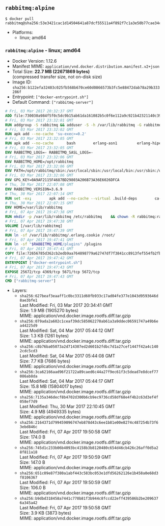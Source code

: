 ## `rabbitmq:alpine`

```console
$ docker pull rabbitmq@sha256:53e3421cac1d14504641a87dcf55511a4f892f7c1a3e50b77cae34ce39fdac69
```

-	Platforms:
	-	linux; amd64

### `rabbitmq:alpine` - linux; amd64

-	Docker Version: 1.12.6
-	Manifest MIME: `application/vnd.docker.distribution.manifest.v2+json`
-	Total Size: **22.7 MB (22671869 bytes)**  
	(compressed transfer size, not on-disk size)
-	Image ID: `sha256:b122efa32403c025fb568b670ce60d0866573b3fc5e88472dab78a29b333286f`
-	Entrypoint: `["docker-entrypoint.sh"]`
-	Default Command: `["rabbitmq-server"]`

```dockerfile
# Fri, 03 Mar 2017 20:32:37 GMT
ADD file:730030a984f5f0c5dc9b15ab61da161082b5c0f6e112a9c921b42321140c3927 in / 
# Fri, 03 Mar 2017 23:32:01 GMT
RUN addgroup -S rabbitmq && adduser -S -h /var/lib/rabbitmq -G rabbitmq rabbitmq
# Fri, 03 Mar 2017 23:32:02 GMT
RUN apk add --no-cache 'su-exec>=0.2'
# Fri, 03 Mar 2017 23:32:05 GMT
RUN apk add --no-cache 		bash 		erlang-asn1 		erlang-hipe 		erlang-crypto 		erlang-eldap 		erlang-inets 		erlang-mnesia 		erlang 		erlang-os-mon 		erlang-public-key 		erlang-sasl 		erlang-ssl 		erlang-syntax-tools 		erlang-xmerl
# Fri, 03 Mar 2017 23:32:05 GMT
ENV RABBITMQ_LOGS=- RABBITMQ_SASL_LOGS=-
# Fri, 03 Mar 2017 23:32:06 GMT
ENV RABBITMQ_HOME=/opt/rabbitmq
# Fri, 03 Mar 2017 23:32:06 GMT
ENV PATH=/opt/rabbitmq/sbin:/usr/local/sbin:/usr/local/bin:/usr/sbin:/usr/bin:/sbin:/bin
# Fri, 03 Mar 2017 23:32:06 GMT
ENV GPG_KEY=0A9AF2115F4687BD29803A206B73A36E6026DFCA
# Thu, 30 Mar 2017 22:07:08 GMT
ENV RABBITMQ_VERSION=3.6.9
# Thu, 30 Mar 2017 22:07:14 GMT
RUN set -ex; 		apk add --no-cache --virtual .build-deps 		ca-certificates 		gnupg 		libressl 		tar 		xz 	; 		wget -O rabbitmq-server.tar.xz "https://www.rabbitmq.com/releases/rabbitmq-server/v${RABBITMQ_VERSION}/rabbitmq-server-generic-unix-${RABBITMQ_VERSION}.tar.xz"; 	wget -O rabbitmq-server.tar.xz.asc "https://www.rabbitmq.com/releases/rabbitmq-server/v${RABBITMQ_VERSION}/rabbitmq-server-generic-unix-${RABBITMQ_VERSION}.tar.xz.asc"; 		export GNUPGHOME="$(mktemp -d)"; 	gpg --keyserver ha.pool.sks-keyservers.net --recv-keys "$GPG_KEY"; 	gpg --batch --verify rabbitmq-server.tar.xz.asc rabbitmq-server.tar.xz; 	rm -r "$GNUPGHOME" rabbitmq-server.tar.xz.asc; 		mkdir -p "$RABBITMQ_HOME"; 	tar 		--extract 		--verbose 		--file rabbitmq-server.tar.xz 		--directory "$RABBITMQ_HOME" 		--strip-components 1 	; 	rm rabbitmq-server.tar.xz; 		grep -qE '^SYS_PREFIX=\$\{RABBITMQ_HOME\}$' "$RABBITMQ_HOME/sbin/rabbitmq-defaults"; 	sed -ri 's!^(SYS_PREFIX=).*$!\1!g' "$RABBITMQ_HOME/sbin/rabbitmq-defaults"; 	grep -qE '^SYS_PREFIX=$' "$RABBITMQ_HOME/sbin/rabbitmq-defaults"; 		apk del .build-deps
# Thu, 30 Mar 2017 22:07:15 GMT
ENV HOME=/var/lib/rabbitmq
# Fri, 07 Apr 2017 19:47:38 GMT
RUN mkdir -p /var/lib/rabbitmq /etc/rabbitmq 	&& chown -R rabbitmq:rabbitmq /var/lib/rabbitmq /etc/rabbitmq 	&& chmod -R 777 /var/lib/rabbitmq /etc/rabbitmq
# Fri, 07 Apr 2017 19:47:38 GMT
VOLUME [/var/lib/rabbitmq]
# Fri, 07 Apr 2017 19:47:39 GMT
RUN ln -sf /var/lib/rabbitmq/.erlang.cookie /root/
# Fri, 07 Apr 2017 19:47:41 GMT
RUN ln -sf "$RABBITMQ_HOME/plugins" /plugins
# Fri, 07 Apr 2017 19:47:41 GMT
COPY file:72656785d362cb2edb9aa764898779a62747df7f3841cc8913fef554fb2fb2d8 in /usr/local/bin/ 
# Fri, 07 Apr 2017 19:47:42 GMT
ENTRYPOINT ["docker-entrypoint.sh"]
# Fri, 07 Apr 2017 19:47:43 GMT
EXPOSE 25672/tcp 4369/tcp 5671/tcp 5672/tcp
# Fri, 07 Apr 2017 19:47:43 GMT
CMD ["rabbitmq-server"]
```

-	Layers:
	-	`sha256:627beaf3eaaff1c0bc3311d60fb933c17ad04fe377e1043d9593646d8ae3bfe1`  
		Last Modified: Fri, 03 Mar 2017 20:34:41 GMT  
		Size: 1.9 MB (1905270 bytes)  
		MIME: application/vnd.docker.image.rootfs.diff.tar.gzip
	-	`sha256:079ada2a602c1ceaf39dc585062270ab61a3a9ddec06591747a49b6ea44225d9`  
		Last Modified: Sat, 04 Mar 2017 05:44:12 GMT  
		Size: 1.3 KB (1261 bytes)  
		MIME: application/vnd.docker.image.rootfs.diff.tar.gzip
	-	`sha256:c8b76ba05073a2d714307ed2d601b2fdbc7d1a27cef1447f42a4c1402cdc5cd3`  
		Last Modified: Sat, 04 Mar 2017 05:44:08 GMT  
		Size: 7.7 KB (7686 bytes)  
		MIME: application/vnd.docker.image.rootfs.diff.tar.gzip
	-	`sha256:3ca62166aad96f21722a89caed6c44a27f9ec61f3c5dead7e8dcef77086ab8da`  
		Last Modified: Sat, 04 Mar 2017 05:44:17 GMT  
		Size: 15.8 MB (15804017 bytes)  
		MIME: application/vnd.docker.image.rootfs.diff.tar.gzip
	-	`sha256:7135a346decf8b4702d300b6cb9ec9736cd58df68e4f4b2c63d3ef4f058ef7d9`  
		Last Modified: Thu, 30 Mar 2017 22:10:45 GMT  
		Size: 4.9 MB (4949335 bytes)  
		MIME: application/vnd.docker.image.rootfs.diff.tar.gzip
	-	`sha256:2164371d799459096747eb878d43c6ee1b81e00e8274c487254b73f63ebd846c`  
		Last Modified: Fri, 07 Apr 2017 19:50:58 GMT  
		Size: 174.0 B  
		MIME: application/vnd.docker.image.rootfs.diff.tar.gzip
	-	`sha256:745d1c233b06b4093bc4158b3b8120480c654d46cb426c26aff0d5a28f811a18`  
		Last Modified: Fri, 07 Apr 2017 19:50:59 GMT  
		Size: 147.0 B  
		MIME: application/vnd.docker.image.rootfs.diff.tar.gzip
	-	`sha256:651c09e87f380a1abf443c583bc053e1dfd56262126e1b458a0e68d3f8106367`  
		Last Modified: Fri, 07 Apr 2017 19:50:59 GMT  
		Size: 106.0 B  
		MIME: application/vnd.docker.image.rootfs.diff.tar.gzip
	-	`sha256:b9dbd318458a7441c770b81f3b944c8fccd22eff439586b2be2096376a345a42`  
		Last Modified: Fri, 07 Apr 2017 19:50:58 GMT  
		Size: 3.9 KB (3873 bytes)  
		MIME: application/vnd.docker.image.rootfs.diff.tar.gzip
